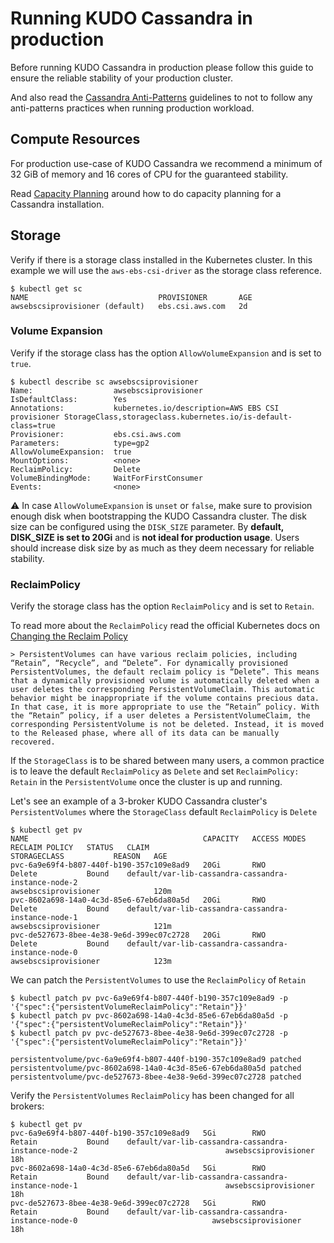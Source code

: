 # Running KUDO Cassandra in production

Before running KUDO Cassandra in production please follow this guide to ensure
the reliable stability of your production cluster.

And also read the
[Cassandra Anti-Patterns](https://docs.datastax.com/en/dse-planning/doc/planning/planningAntiPatterns.html)
guidelines to not to follow any anti-patterns practices when running production
workload.

## Compute Resources

For production use-case of KUDO Cassandra we recommend a minimum of 32 GiB of
memory and 16 cores of CPU for the guaranteed stability.

Read
[Capacity Planning](https://docs.datastax.com/en/dse-planning/doc/planning/capacityPlanning.html)
around how to do capacity planning for a Cassandra installation.

## Storage

Verify if there is a storage class installed in the Kubernetes cluster. In this
example we will use the `aws-ebs-csi-driver` as the storage class reference.

```
$ kubectl get sc
NAME                             PROVISIONER       AGE
awsebscsiprovisioner (default)   ebs.csi.aws.com   2d
```

### Volume Expansion

Verify if the storage class has the option `AllowVolumeExpansion` and is set to
`true`.

```
$ kubectl describe sc awsebscsiprovisioner
Name:                  awsebscsiprovisioner
IsDefaultClass:        Yes
Annotations:           kubernetes.io/description=AWS EBS CSI provisioner StorageClass,storageclass.kubernetes.io/is-default-class=true
Provisioner:           ebs.csi.aws.com
Parameters:            type=gp2
AllowVolumeExpansion:  true
MountOptions:          <none>
ReclaimPolicy:         Delete
VolumeBindingMode:     WaitForFirstConsumer
Events:                <none>
```

:warning: In case `AllowVolumeExpansion` is `unset` or `false`, make sure to
provision enough disk when bootstrapping the KUDO Cassandra cluster. The disk
size can be configured using the `DISK_SIZE` parameter. By **default, DISK_SIZE
is set to 20Gi** and is **not ideal for production usage**. Users should
increase disk size by as much as they deem necessary for reliable stability.

### ReclaimPolicy

Verify the storage class has the option `ReclaimPolicy` and is set to `Retain`.

To read more about the `ReclaimPolicy` read the official Kubernetes docs on
[Changing the Reclaim Policy](https://kubernetes.io/docs/tasks/administer-cluster/change-pv-reclaim-policy/)

```
> PersistentVolumes can have various reclaim policies, including “Retain”, “Recycle”, and “Delete”. For dynamically provisioned PersistentVolumes, the default reclaim policy is “Delete”. This means that a dynamically provisioned volume is automatically deleted when a user deletes the corresponding PersistentVolumeClaim. This automatic behavior might be inappropriate if the volume contains precious data. In that case, it is more appropriate to use the “Retain” policy. With the “Retain” policy, if a user deletes a PersistentVolumeClaim, the corresponding PersistentVolume is not be deleted. Instead, it is moved to the Released phase, where all of its data can be manually recovered.
```

If the `StorageClass` is to be shared between many users, a common practice is
to leave the default `ReclaimPolicy` as `Delete` and set `ReclaimPolicy: Retain`
in the `PersistentVolume` once the cluster is up and running.

Let's see an example of a 3-broker KUDO Cassandra cluster's `PersistentVolumes`
where the `StorageClass` default `ReclaimPolicy` is `Delete`

```
$ kubectl get pv
NAME                                       CAPACITY   ACCESS MODES   RECLAIM POLICY   STATUS   CLAIM                                                              STORAGECLASS           REASON   AGE
pvc-6a9e69f4-b807-440f-b190-357c109e8ad9   20Gi       RWO            Delete           Bound    default/var-lib-cassandra-cassandra-instance-node-2                                                                 awsebscsiprovisioner            120m
pvc-8602a698-14a0-4c3d-85e6-67eb6da80a5d   20Gi       RWO            Delete           Bound    default/var-lib-cassandra-cassandra-instance-node-1                                                                 awsebscsiprovisioner            121m
pvc-de527673-8bee-4e38-9e6d-399ec07c2728   20Gi       RWO            Delete           Bound    default/var-lib-cassandra-cassandra-instance-node-0                                                                 awsebscsiprovisioner            123m
```

We can patch the `PersistentVolumes` to use the `ReclaimPolicy` of `Retain`

```
$ kubectl patch pv pvc-6a9e69f4-b807-440f-b190-357c109e8ad9 -p '{"spec":{"persistentVolumeReclaimPolicy":"Retain"}}'
$ kubectl patch pv pvc-8602a698-14a0-4c3d-85e6-67eb6da80a5d -p '{"spec":{"persistentVolumeReclaimPolicy":"Retain"}}'
$ kubectl patch pv pvc-de527673-8bee-4e38-9e6d-399ec07c2728 -p '{"spec":{"persistentVolumeReclaimPolicy":"Retain"}}'

persistentvolume/pvc-6a9e69f4-b807-440f-b190-357c109e8ad9 patched
persistentvolume/pvc-8602a698-14a0-4c3d-85e6-67eb6da80a5d patched
persistentvolume/pvc-de527673-8bee-4e38-9e6d-399ec07c2728 patched
```

Verify the `PersistentVolumes` `ReclaimPolicy` has been changed for all brokers:

```
$ kubectl get pv
pvc-6a9e69f4-b807-440f-b190-357c109e8ad9   5Gi        RWO            Retain           Bound    default/var-lib-cassandra-cassandra-instance-node-2                                 awsebscsiprovisioner            18h
pvc-8602a698-14a0-4c3d-85e6-67eb6da80a5d   5Gi        RWO            Retain           Bound    default/var-lib-cassandra-cassandra-instance-node-1                                 awsebscsiprovisioner            18h
pvc-de527673-8bee-4e38-9e6d-399ec07c2728   5Gi        RWO            Retain           Bound    default/var-lib-cassandra-cassandra-instance-node-0                              awsebscsiprovisioner            18h
```
